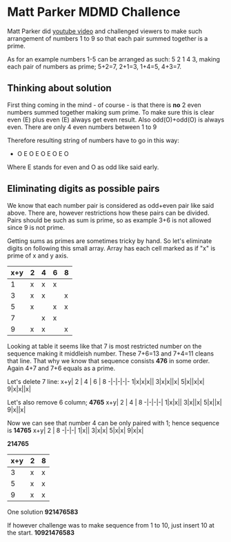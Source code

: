 # Matt Parker MDMD Challence
Matt Parker did [youtube video](https://www.youtube.com/watch?v=AXfl_e33Gt4) and challenged viewers to make such arrangement of numbers 1 to 9 so that each pair summed together is a prime. 

As for an example numbers 1-5 can be arranged as such: 5 2 1 4 3, making each pair of numbers as prime; 5+2=7, 2+1=3, 1+4=5, 4+3=7.

## Thinking about solution
First thing coming in the mind - of course - is that there is **no** 2 even numbers summed together making sum prime. To make sure this is clear even (E) plus even (E) always get even result. Also odd(O)+odd(O) is always even. There are only 4 even numbers between 1 to 9

Therefore resulting string of numbers have to go in this way:
* O E O E O E O E O

Where E stands for even and O as odd like said early.

## Eliminating digits as possible pairs
We know that each number pair is considered as odd+even pair like said above. There are, however restrictions how these pairs can be divided. Pairs should be such as sum is prime, so as example 3+6 is not allowed since 9 is not prime.

Getting sums as primes are sometimes tricky by hand. So let's eliminate digits on following this small array. Array has each cell marked as if "x" is prime of x and y axis.

x+y| 2 | 4 | 6 | 8
-|-|-|-|-
1|x|x|x||
3|x|x||x|
5|x||x|x|
7||x|x||
9|x|x||x|

Looking at table it seems like that 7 is most restricted number on the sequence making it middleish number. These 7+6=13 and 7+4=11 cleans that line. That why we know that sequence consists **476** in some order. Again 4+7 and 7+6 equals as a prime.


Let's delete 7 line: 
x+y| 2 | 4 | 6 | 8
-|-|-|-|-
1|x|x|x||
3|x|x||x|
5|x||x|x|
9|x|x||x|

Let's also remove 6 column; **4765**
x+y| 2 | 4 | 8
-|-|-|-|
1|x|x||
3|x||x|
5|x||x|
9|x||x|

Now we can see that number 4 can be only paired with 1; hence sequence is **14765**
x+y| 2 | 8
-|-|-|
1|x||
3|x|x|
5|x|x|
9|x|x|

**214765**

x+y| 2 | 8
-|-|-|
3|x|x|
5|x|x|
9|x|x|

One solution **921476583**

If however challenge was to make sequence from 1 to 10, just insert 10 at the start. **10921476583**





























